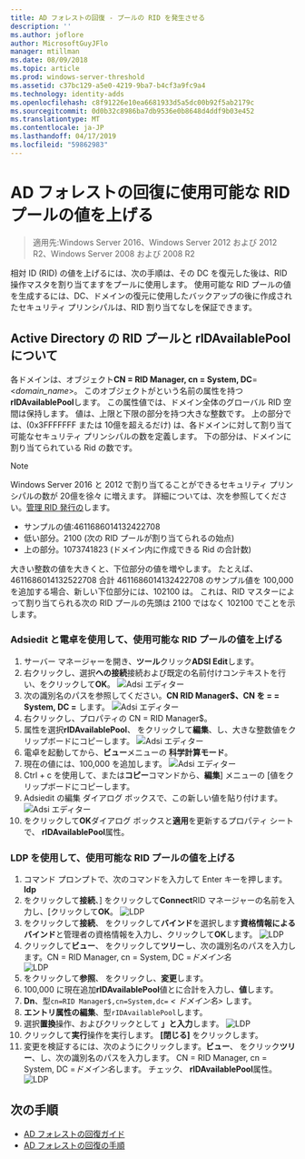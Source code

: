 ```yaml
---
title: AD フォレストの回復 - プールの RID を発生させる
description: ''
ms.author: joflore
author: MicrosoftGuyJFlo
manager: mtillman
ms.date: 08/09/2018
ms.topic: article
ms.prod: windows-server-threshold
ms.assetid: c37bc129-a5e0-4219-9ba7-b4cf3a9fc9a4
ms.technology: identity-adds
ms.openlocfilehash: c8f91226e10ea6681933d5a5dc00b92f5ab2179c
ms.sourcegitcommit: 0d0b32c8986ba7db9536e0b8648d4ddf9b03e452
ms.translationtype: MT
ms.contentlocale: ja-JP
ms.lasthandoff: 04/17/2019
ms.locfileid: "59862983"
---
```

# <a name="ad-forest-recovery---raising-the-value-of-available-rid-pools"></a>AD フォレストの回復に使用可能な RID プールの値を上げる 

>適用先:Windows Server 2016、Windows Server 2012 および 2012 R2、Windows Server 2008 および 2008 R2

相対 ID (RID) の値を上げるには、次の手順は、その DC を復元した後は、RID 操作マスタを割り当てますをプールに使用します。 使用可能な RID プールの値を生成するには、DC、ドメインの復元に使用したバックアップの後に作成されたセキュリティ プリンシパルは、RID 割り当てなしを保証できます。 

## <a name="about-active-directory-rid-pools-and-ridavailablepool"></a>Active Directory の RID プールと rIDAvailablePool について

各ドメインは、オブジェクト**CN = RID Manager, cn = System, DC**=<*domain_name*>。 このオブジェクトがという名前の属性を持つ**rIDAvailablePool**します。 この属性値では、ドメイン全体のグローバル RID 空間は保持します。 値は、上限と下限の部分を持つ大きな整数です。 上の部分では、(0x3FFFFFFF または 10億を超えるだけ) は、各ドメインに対して割り当て可能なセキュリティ プリンシパルの数を定義します。 下の部分は、ドメインに割り当てられている Rid の数です。 
  
> [!NOTE]
> Windows Server 2016 と 2012 で割り当てることができるセキュリティ プリンシパルの数が 20億を徐々 に増えます。 詳細については、次を参照してください。[管理 RID 発行の](https://technet.microsoft.com/library/jj574229.aspx)します。 
  
- サンプルの値:4611686014132422708  
- 低い部分。2100 (次の RID プールが割り当てられるの始点)  
- 上の部分。1073741823 (ドメイン内に作成できる Rid の合計数)  
  
大きい整数の値を大きくと、下位部分の値を増やします。 たとえば、4611686014132522708 合計 4611686014132422708 のサンプル値を 100,000 を追加する場合、新しい下位部分には、102100 は。 これは、RID マスターによって割り当てられる次の RID プールの先頭は 2100 ではなく 102100 でことを示します。 
  
### <a name="to-raise-the-value-of-available-rid-pools-using-adsiedit-and-the-calculator"></a>Adsiedit と電卓を使用して、使用可能な RID プールの値を上げる

1. サーバー マネージャーを開き、**ツール**クリック**ADSI Edit**します。
2. 右クリックし、選択**への接続**接続および既定の名前付けコンテキストを行い、をクリックして**OK**。
   ![Adsi エディター](media/AD-Forest-Recovery-Raise-RID-Pool/adsi1.png) 
3. 次の識別名のパスを参照してください。**CN RID Manager$、CN を = = System, DC =<domain name>** します。
   ![Adsi エディター](media/AD-Forest-Recovery-Raise-RID-Pool/adsi2.png) 
3. 右クリックし、プロパティの CN = RID Manager$。 
4. 属性を選択**rIDAvailablePool**、 をクリックして**編集**、し、大きな整数値をクリップボードにコピーします。
   ![Adsi エディター](media/AD-Forest-Recovery-Raise-RID-Pool/adsi3.png)  
5. 電卓を起動してから、**ビュー**メニューの **科学計算モード**。 
6. 現在の値には、100,000 を追加します。
   ![Adsi エディター](media/AD-Forest-Recovery-Raise-RID-Pool/adsi4.png) 
7. Ctrl + c を使用して、または**コピー**コマンドから、**編集**] メニューの [値をクリップボードにコピーします。 
8. Adsiedit の編集 ダイアログ ボックスで、この新しい値を貼り付けます。 
   ![Adsi エディター](media/AD-Forest-Recovery-Raise-RID-Pool/adsi5.png) 
9. をクリックして**OK**ダイアログ ボックスと**適用**を更新するプロパティ シートで、 **rIDAvailablePool**属性。 
  
### <a name="to-raise-the-value-of-available-rid-pools-using-ldp"></a>LDP を使用して、使用可能な RID プールの値を上げる  
  
1. コマンド プロンプトで、次のコマンドを入力して Enter キーを押します。  
   **ldp**  
2. をクリックして**接続**、] をクリックして**Connect**RID マネージャーの名前を入力し、[クリックして**OK**。 
   ![LDP](media/AD-Forest-Recovery-Raise-RID-Pool/ldp1.png)
3. をクリックして**接続**、 をクリックして**バインド**を選択します**資格情報によるバインド**と管理者の資格情報を入力し、クリックして**OK**します。 
   ![LDP](media/AD-Forest-Recovery-Raise-RID-Pool/ldp2.png)
4. クリックして**ビュー**、 をクリックして**ツリー**し、次の識別名のパスを入力します。CN = RID Manager, cn = System, DC =*ドメイン名*  
   ![LDP](media/AD-Forest-Recovery-Raise-RID-Pool/ldp3.png)
5. をクリックして**参照**、 をクリックし、**変更**します。 
6. 100,000 に現在追加**rIDAvailablePool**値とに合計を入力し、**値**します。 
7. **Dn**、型`cn=RID Manager$,cn=System,dc=` *< ドメイン名\>* します。 
8. **エントリ属性の編集**、型`rIDAvailablePool`します。 
9. 選択**置換**操作、およびクリックとして **」と入力**します。
   ![LDP](media/AD-Forest-Recovery-Raise-RID-Pool/ldp4.png) 
10. クリックして**実行**操作を実行します。 **[閉じる]** をクリックします。
11. 変更を検証するには、次のようにクリックします。**ビュー**、 をクリック**ツリー**、し、次の識別名のパスを入力します。 CN = RID Manager, cn = System, DC =*ドメイン名*します。   チェック、 **rIDAvailablePool**属性。 
   ![LDP](media/AD-Forest-Recovery-Raise-RID-Pool/ldp5.png)

## <a name="next-steps"></a>次の手順

- [AD フォレストの回復ガイド](AD-Forest-Recovery-Guide.md)
- [AD フォレストの回復の手順](AD-Forest-Recovery-Procedures.md)
